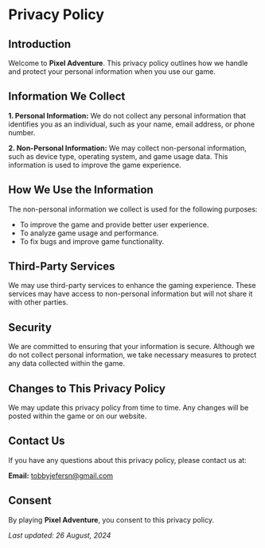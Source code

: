 # Privacy Policy

## Introduction

Welcome to **Pixel Adventure**. This privacy policy outlines how we handle and protect your personal information when you use our game.

## Information We Collect

**1. Personal Information:**
We do not collect any personal information that identifies you as an individual, such as your name, email address, or phone number.

**2. Non-Personal Information:**
We may collect non-personal information, such as device type, operating system, and game usage data. This information is used to improve the game experience.

## How We Use the Information

The non-personal information we collect is used for the following purposes:

- To improve the game and provide better user experience.
- To analyze game usage and performance.
- To fix bugs and improve game functionality.

## Third-Party Services

We may use third-party services to enhance the gaming experience. These services may have access to non-personal information but will not share it with other parties.

## Security

We are committed to ensuring that your information is secure. Although we do not collect personal information, we take necessary measures to protect any data collected within the game.

## Changes to This Privacy Policy

We may update this privacy policy from time to time. Any changes will be posted within the game or on our website.

## Contact Us

If you have any questions about this privacy policy, please contact us at:

**Email:** tobbyjefersn@gmail.com

## Consent

By playing **Pixel Adventure**, you consent to this privacy policy.

_Last updated: 26 August, 2024_
